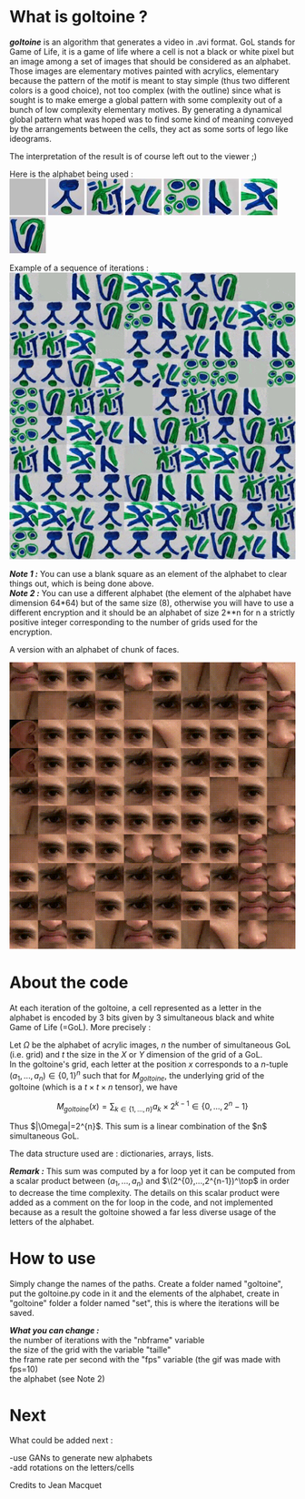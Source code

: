 # What is goltoine ?

***goltoine*** is an algorithm that generates a video in .avi format. GoL stands for Game of Life, it is a game of life where a cell is not a black or white pixel but an image among a set of images that should be considered as an alphabet. Those images are elementary motives painted with acrylics, elementary because the pattern of the motif is meant to stay simple (thus two different colors is a good choice), not too complex (with the outline) since what is sought is to make emerge a global pattern with some complexity out of a bunch of low complexity elementary motives. By generating a dynamical global pattern what was hoped was to find some kind of meaning conveyed by the arrangements between the cells, they act as some sorts of lego like ideograms.

The interpretation of the result is of course left out to the viewer ;)

Here is the alphabet being used : <br />
![alt text](https://github.com/antoineszatkownik/goltoine/blob/main/data/img1_bis.jpg)
![alt text](https://github.com/antoineszatkownik/goltoine/blob/main/data/img2_bis.jpg)
![alt text](https://github.com/antoineszatkownik/goltoine/blob/main/data/img3_bis.jpg)
![alt text](https://github.com/antoineszatkownik/goltoine/blob/main/data/img4_bis.jpg)
![alt text](https://github.com/antoineszatkownik/goltoine/blob/main/data/img5_bis.jpg)
![alt text](https://github.com/antoineszatkownik/goltoine/blob/main/data/img6_bis.jpg)
![alt text](https://github.com/antoineszatkownik/goltoine/blob/main/data/img7_bis.jpg)
![alt text](https://github.com/antoineszatkownik/goltoine/blob/main/data/img8_bis.jpg)

Example of a sequence of iterations : <br />
![alt text](https://github.com/antoineszatkownik/goltoine/blob/main/data/goltoinevid%20(3).gif)

***Note 1 :*** You can use a blank square as an element of the alphabet to clear things out, which is being done above. <br />
***Note 2 :*** You can use a different alphabet (the element of the alphabet have dimension 64*64) but of the same size (8), otherwise you will have to use a different encryption and it should be an alphabet of size 2**n for n a strictly positive integer corresponding to the number of grids used for the encryption.

A version with an alphabet of chunk of faces.

![alt text](https://github.com/antoineszatkownik/goltoine/blob/main/data/goltoinevid1.gif)

# About the code

At each iteration of the goltoine, a cell represented as a letter in the alphabet is encoded by 3 bits given by 3 simultaneous black and white Game of Life (=GoL). More precisely : <br />

Let $\Omega$ be the alphabet of acrylic images, $n$ the number of simultaneous GoL (i.e. grid) and $t$ the size in the $X$ or $Y$ dimension of the grid of a GoL. <br />
In the goltoine's grid, each letter at the position $x$ corresponds to a $n$-tuple $(a_1,...,a_n) \in \lbrace0,1\rbrace^n$ such that for $M_{goltoine}$, the underlying grid of the goltoine (which is a $t \times t \times n$ tensor), we have <p align="center"> $M_{goltoine}(x) = \sum_{k \in \{1,...,n\}} a_k \times 2^{k-1}    \in \lbrace0,...,2^{n}-1\rbrace$ </p>  
<p align="left"> Thus $|\Omega|=2^{n}$. This sum is a linear combination of the $n$ simultaneous GoL. </p>

The data structure used are : dictionaries, arrays, lists.

***Remark :*** This sum was computed by a for loop yet it can be computed from a scalar product between $(a_1,...,a_n)$ and $\(2^{0},...,2^{n-1})^\top$ in order to decrease the time complexity. The details on this scalar product were added as a comment on the for loop in the code, and not implemented because as a result the goltoine showed a far less diverse usage of the letters of the alphabet.

# How to use

Simply change the names of the paths.
Create a folder named "goltoine", put the goltoine.py code in it and the elements of the alphabet, create in "goltoine" folder a folder named "set", this is where the iterations will be saved.

***What you can change :*** <br />
the number of iterations with the "nbframe" variable <br />
the size of the grid with the variable "taille" <br />
the frame rate per second with the "fps" variable (the gif was made with fps=10) <br />
the alphabet (see Note 2)

# Next

What could be added next :

-use GANs to generate new alphabets <br />
-add rotations on the letters/cells

Credits to Jean Macquet
